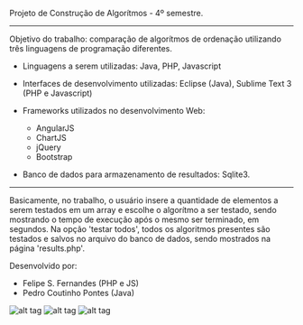 Projeto de Construção de Algorítmos - 4º semestre.

-----------------------------------------------------------------

Objetivo do trabalho: comparação de algorítmos de ordenação utilizando três linguagens de programação diferentes.

- Linguagens a serem utilizadas: Java, PHP, Javascript
- Interfaces de desenvolvimento utilizadas: Eclipse (Java), Sublime Text 3 (PHP e Javascript)

- Frameworks utilizados no desenvolvimento Web:
  - AngularJS
  - ChartJS
  - jQuery
  - Bootstrap

- Banco de dados para armazenamento de resultados: Sqlite3.

--------------------------------------------------------------------

Basicamente, no trabalho, o usuário insere a quantidade de elementos a serem testados em um array e escolhe o algorítmo a ser testado, sendo mostrando o tempo de execução após o mesmo ser terminado, em segundos. Na opção 'testar todos', todos os algoritmos presentes são testados e salvos no arquivo do banco de dados, sendo mostrados na página 'results.php'.
  
Desenvolvido por: 

- Felipe S. Fernandes (PHP e JS)
- Pedro Coutinho Pontes (Java)
  
![alt tag](https://dl.dropboxusercontent.com/u/58084595/algbuild/img1.PNG)
![alt tag](https://dl.dropboxusercontent.com/u/58084595/algbuild/img2.PNG)
![alt tag](https://dl.dropboxusercontent.com/u/58084595/algbuild/img3.PNG)
